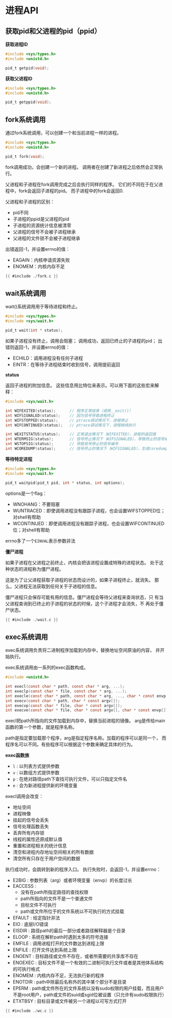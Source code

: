 # 进程API

## 获取pid和父进程的pid（ppid）

**获取进程ID**

```c
#include <sys/types.h>
#include <unistd.h>

pid_t getpid(void);
```

**获取父进程ID**

```c
#include <sys/types.h>
#include <unistd.h>

pid_t getppid(void);
```

## fork系统调用

通过fork系统调用，可以创建一个和当前进程一样的进程。

```c
#include <sys/types.h>
#include <unistd.h>

pid_t fork(void);
```

fork调用成功，会创建一个新的进程。
调用者在创建了新进程之后依然会正常执行。

父进程和子进程在fork调用完成之后会执行同样的程序。
它们的不同在于在父进程中，fork会返回子进程的pid。
而子进程中的fork会返回0.

父进程和子进程的区别：

* pid不同
* 子进程的ppid是父进程的pid
* 子进程的资源统计信息被清零
* 父进程的信号不会被子进程继承
* 父进程的文件锁不会被子进程继承

出错返回-1，并设置errno的值：

* EAGAIN：内核申请资源失败
* ENOMEM：内核内存不足

```c
{{ #include ./fork.c }}
```

## wait系统调用

wait()系统调用用于等待进程和终止。

```c
#include <sys/types.h>
#include <sys/wait.h>

pid_t wait(int * status);
```

如果子进程没有终止，调用会阻塞；
调用成功，返回已终止的子进程的pid；
出错则返回-1，并设置errno的值：

* ECHILD：调用进程没有任何子进程
* EINTR：在等待子进程结束时收到信号，调用提前返回

**status**

返回子进程的附加信息。
这些信息用比特位来表示。可以用下面的这些宏来解释：

```c
#include <sys/wait.h>

int WIFEXITED(status);      // 程序正常结束（调用__exit()）
int WIFSIGNALED(status);    // 因为信号导致进程终止
int WIFSTOPPED(status);     // ptrace调试情况下，进程停止
int WIFCONTINUED(status);   // ptrace调试情况下，进程继续执行

int WEXITSTATUS(status);    // 正常退出情况下（WIFEXITED），进程的返回值
int WTERMSIG(status);       // 信号终止情况下（WIFSIGNALED），导致终止的信号编号
int WSTOPSIG(status);       // 导致信号停止的信号编号
int WCOREDUMP(status);      // 信号终止的情况下（WIFSIGNALED），生成coredump文件
```

**等待特定进程**

```c
#include <sys/types.h>
#include <sys/wait.h>

pid_t waitpid(pid_t pid, int * status, int options);
```

options是一个flag：

* WNOHANG：不要阻塞
* WUNTRACED：即使调用进程没有跟踪子进程，也会设置WIFSTOPPED位；对shell有帮助
* WCONTINUED：即使调用进程没有跟踪子进程，也会设置WIFCONTINUED位；对shell有帮助

errno多了一个`EINVAL`表示参数非法

**僵尸进程**

如果子进程在父进程之前终止，内核会把该进程设置成特殊的进程状态。
处于这种状态的进程称为僵尸进程。

这是为了让父进程获取子进程的状态而设计的，如果子进程终止，就消失。
那么，父进程无法获取到任何关于子进程的信息。

僵尸进程只会保存可能有用的信息。僵尸进程会等待父进程来查询状态，只
有当父进程查询到已终止的子进程的状态的时候，这个子进程才会消失，不
再处于僵尸状态。

```c
{{ #include ./wait.c }}
```

## exec系统调用

exec系统调用负责将二进制程序加载到内存中，替换地址空间原油的内容，
并开始执行。

exec系统调用由一系列的exec函数构成。

```c
#include <unistd.h>

int execl(const char * path, const char * arg, ...);
int execlp(const char * file, const char * arg, ...);
int execle(const char * path, const char * arg, ..., char * const envp[]);
int execv(const char * path, char * const argv[]);
int execvp(const char * file, char * const argv[]);
int execve(const char * file, char * const argv[], char * const envp[]);
```

execl把path所指向的文件加载到内存中，替换当前进程的镜像。
arg是传给main函数的第一个参数，就是程序名称。

path是指定要加载那个程序，arg是指定程序名称。加载的程序可以是同一个，
而程序名可以不同。有些程序可以根据这个参数来确定具体的行为。

**exec函数族**

* `l` : 以列表方式提供参数
* `v` : 以数组方式提供参数
* `p` : 在绝对路径path下查找可执行文件，可以只指定文件名
* `e` : 会为新进程提供新的环境变量

execl调用会改变：

* 地址空间
* 进程映像
* 挂起的信号会丢失
* 信号处理函数丢失
* 丢弃所有内存锁
* 线程的属性还原成默认值
* 重置和进程相关的统计信息
* 清空和进程内存地址空间相关的所有数据
* 清空所有只存在于用户空间的数据

执行成功时，会跳转到新的程序入口。
执行失败时，会返回-1，并设置errno：

* E2BIG     : 参数列表（arg）或者环境变量（envp）的长度过长 
* EACCESS   : 
  * 没有在path所指定路径的查找权限
  * path所指向的文件不是一个普通文件
  * 目标文件不可执行
  * path或文件所位于的文件系统以不可执行的方式挂载
* EFAULT    : 给定指针非法
* EIO       : 底层I/O错误
* EISDIR    : 路径path的最后一部分或者路径解释器是个目录
* ELOOP     : 系统在解析path时遇到太多的符号连接
* EMFILE    : 调用进程打开的文件数达到进程上限
* ENFILE    : 打开文件达到系统上限
* ENOENT    : 目标路径或文件不存在，或者所需要的共享库不存在
* ENOEXEC   : 目标文件不是一个有效的二进制可执行文件或者是其他体系结构的可执行格式
* ENOMEM    : 内核内存不足，无法执行新的程序
* ENOTDIR   : path中除最后名称外的其中某个部分不是目录
* EPERM     : path或文件所在的文件系统以没有sudo权限的用户挂载，而且用户不是root用户，path或文件的suid或sgid位被设置（只允许有sudo权限执行）
* ETXTBSY   : 目标目录或文件被另一个进程以可写方式打开

```c
{{ #include ./wc.c }}
```
